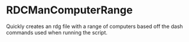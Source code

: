 # RDCManComputerRange
Quickly creates an rdg file with a range of computers based off the dash commands used when running the script.
